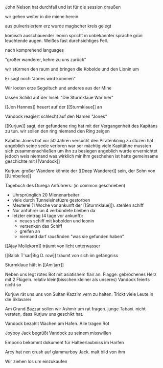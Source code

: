 John Nelson hat durchfall und ist für die session draußen

wir gehen weiter in die miene herein

aus pulverisiertem erz wurde magischer kreis gelegt

komisch ausschauender leonin spricht in unbekannter sprache
grün leuchtende augen. Weißes fast durchsichtiges Fell.

nach komprehend languages

"großer wanderer, kehre zu uns zurück"

wir stürmen den raum und bringen die Kobolde und den Lionin um

Er sagt noch "Jones wird kommen"

Wir looten erze Segeltuch und anderes aus der Mine

lassen Schild auf der Insel: "Die Sturmklaue War hier"

[[Jon Hannes]] heuert auf der [[Sturmklaue]] an

Vandock reagiert schlecht auf den Namen "Jones"

[[Kurjuw]] sagt, der gefundene ring hat mit der Vergangenheit des Kapitäns zu tun. wir sollen den ring niemand den Ring zeigen

Kapitän Jones
hat vor 50 Jahren versucht den Piratenkönig zu stüzen
hat angeblich seine seele verloren
war ser mächtig
viele Kapitähne mussten sich zusammenschließen um ihn zu besiegen
angeblich wurde ervernichtet
jedoch weis niemand was wirklich mir ihm geschehen ist
hatte gemeinsame geschichte mit [[Vandock]]

Kurjuw:
großer Wandere könnte der [[Deep Wanderer]] sein, der Sohn von [[Umberlee]]

Tagebuch des Durega Anführers: (in common geschrieben)
- Uhrsprünglich 20 Mienenarbeiter
- viele durch Tunneleinstüzre gestorben
- Meuterei (1 Woche vor ankunft der [[Sturmklaue]]). stehlen schiff
- Nur anführer un 4 verbündete bleiben da
- letzter eintrag (4 tage vor ankunft):
	- neues schiff mit kobolden und leonin
	- versenken das Schiff
	- greifen an
	- niemand darf rausfinden "was sie gefunden haben"

[[Ajay Mollekorn]] träumt von licht unterwasser

[[Balok T'sar|Big D. row]] träumt von sich im gefängniss

Sturmklaue hält in [[Am'jarr]]

Neben uns legt rotes Bot mit asiatishem flair an. Flagge: gebrochenes Herz mit 2 Flügeln. relativ klein(bisschen kleiner als unseres)
Vandock feierts nicht so

Kurjuw rät uns uns von Sultan Kazzim vern zu halten. Trickt viele Leute in die Sklavarei

Am Grand Bazzar sollen wir Ashmir um rat fragen. junge Tabaxi. nicht veraten, dass Kurjuw uns geschikt hat. 

Vandock bezahlt Wachen am Hafen. Alle tragen Rot

Joyboy Jack begrüßt Vandock zu seinem misswillen

Emporio bekommt dokument für Halteerlaubniss im Harfen

Arcy hat nen crush auf glammurboy Jack. malt bild von ihm

Wir ziehen los um einzukaufen
